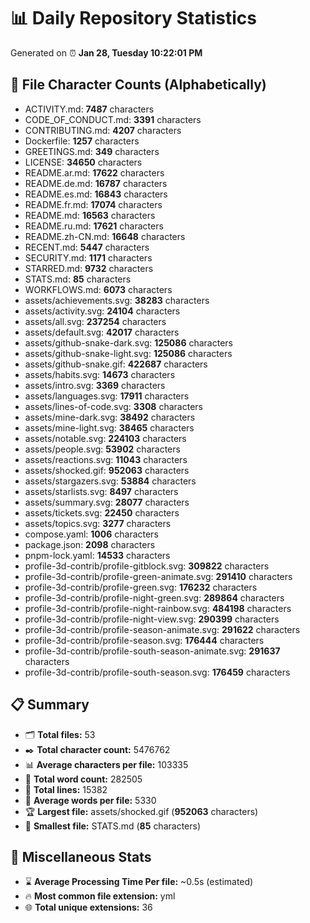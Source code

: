 # 📊 Daily Repository Statistics
Generated on ⏰ **Jan 28, Tuesday 10:22:01 PM**

## 📂 File Character Counts (Alphabetically)
- ACTIVITY.md: **7487** characters
- CODE_OF_CONDUCT.md: **3391** characters
- CONTRIBUTING.md: **4207** characters
- Dockerfile: **1257** characters
- GREETINGS.md: **349** characters
- LICENSE: **34650** characters
- README.ar.md: **17622** characters
- README.de.md: **16787** characters
- README.es.md: **16843** characters
- README.fr.md: **17074** characters
- README.md: **16563** characters
- README.ru.md: **17621** characters
- README.zh-CN.md: **16648** characters
- RECENT.md: **5447** characters
- SECURITY.md: **1171** characters
- STARRED.md: **9732** characters
- STATS.md: **85** characters
- WORKFLOWS.md: **6073** characters
- assets/achievements.svg: **38283** characters
- assets/activity.svg: **24104** characters
- assets/all.svg: **237254** characters
- assets/default.svg: **42017** characters
- assets/github-snake-dark.svg: **125086** characters
- assets/github-snake-light.svg: **125086** characters
- assets/github-snake.gif: **422687** characters
- assets/habits.svg: **14673** characters
- assets/intro.svg: **3369** characters
- assets/languages.svg: **17911** characters
- assets/lines-of-code.svg: **3308** characters
- assets/mine-dark.svg: **38492** characters
- assets/mine-light.svg: **38465** characters
- assets/notable.svg: **224103** characters
- assets/people.svg: **53902** characters
- assets/reactions.svg: **11043** characters
- assets/shocked.gif: **952063** characters
- assets/stargazers.svg: **53884** characters
- assets/starlists.svg: **8497** characters
- assets/summary.svg: **28077** characters
- assets/tickets.svg: **22450** characters
- assets/topics.svg: **3277** characters
- compose.yaml: **1006** characters
- package.json: **2098** characters
- pnpm-lock.yaml: **14533** characters
- profile-3d-contrib/profile-gitblock.svg: **309822** characters
- profile-3d-contrib/profile-green-animate.svg: **291410** characters
- profile-3d-contrib/profile-green.svg: **176232** characters
- profile-3d-contrib/profile-night-green.svg: **289864** characters
- profile-3d-contrib/profile-night-rainbow.svg: **484198** characters
- profile-3d-contrib/profile-night-view.svg: **290399** characters
- profile-3d-contrib/profile-season-animate.svg: **291622** characters
- profile-3d-contrib/profile-season.svg: **176444** characters
- profile-3d-contrib/profile-south-season-animate.svg: **291637** characters
- profile-3d-contrib/profile-south-season.svg: **176459** characters

## 📋 Summary
- 🗂️ **Total files:** 53
- ✒️ **Total character count:** 5476762
- 📊 **Average characters per file:** 103335
- 📝 **Total word count:** 282505
- 🧾 **Total lines:** 15382
- 📐 **Average words per file:** 5330
- 🏆 **Largest file:** assets/shocked.gif (**952063** characters)
- 🥉 **Smallest file:** STATS.md (**85** characters)

## 🌟 Miscellaneous Stats
- ⌛ **Average Processing Time Per file:** ~0.5s (estimated)
- 🔥 **Most common file extension:** yml
- 🌐 **Total unique extensions:** 36
